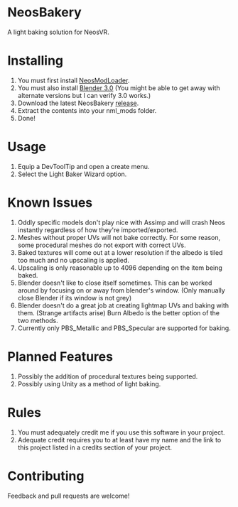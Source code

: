 # NeosBakery
A light baking solution for NeosVR.

# Installing
1. You must first install [NeosModLoader](https://github.com/zkxs/NeosModLoader).
2. You must also install [Blender 3.0](https://www.blender.org/download/) (You might be able to get away with alternate versions but I can verify 3.0 works.)
3. Download the latest NeosBakery [release](https://github.com/Toxic-Cookie/NeosBakery/releases).
4. Extract the contents into your nml_mods folder.
5. Done!

# Usage
1. Equip a DevToolTip and open a create menu.
2. Select the Light Baker Wizard option.

# Known Issues
1. Oddly specific models don't play nice with Assimp and will crash Neos instantly regardless of how they're imported/exported.
2. Meshes without proper UVs will not bake correctly. For some reason, some procedural meshes do not export with correct UVs.
3. Baked textures will come out at a lower resolution if the albedo is tiled too much and no upscaling is applied.
4. Upscaling is only reasonable up to 4096 depending on the item being baked.
5. Blender doesn't like to close itself sometimes. This can be worked around by focusing on or away from blender's window. (Only manually close Blender if its window is not grey)
6. Blender doesn't do a great job at creating lightmap UVs and baking with them. (Strange artifacts arise) Burn Albedo is the better option of the two methods.
7. Currently only PBS_Metallic and PBS_Specular are supported for baking.

# Planned Features
1. Possibly the addition of procedural textures being supported.
2. Possibly using Unity as a method of light baking.

# Rules
1. You must adequately credit me if you use this software in your project.
2. Adequate credit requires you to at least have my name and the link to this project listed in a credits section of your project.

# Contributing
Feedback and pull requests are welcome!
